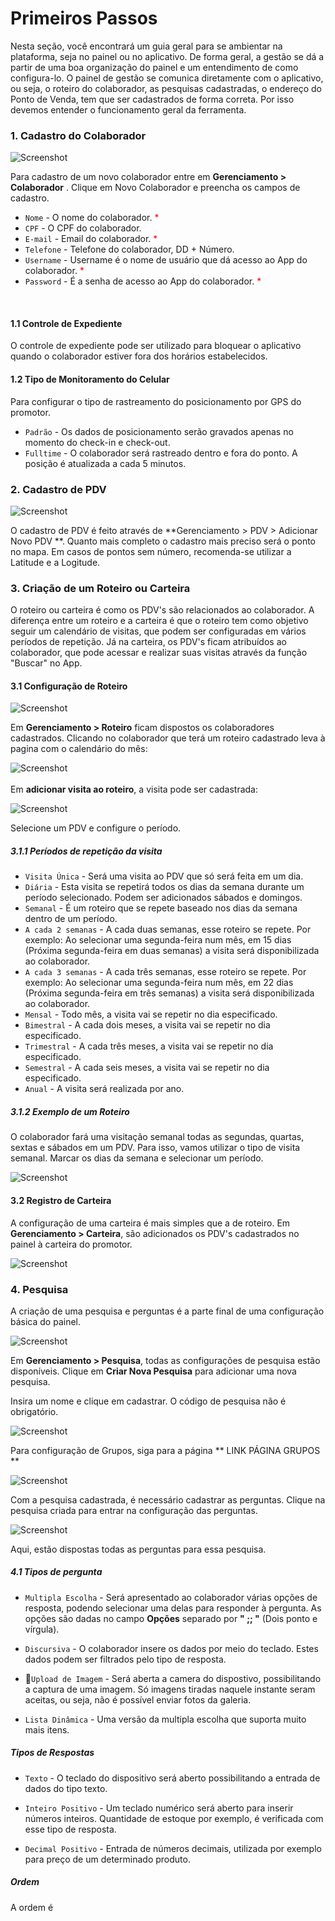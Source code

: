 # Primeiros Passos

Nesta seção, você encontrará um guia geral para se ambientar na plataforma, seja no painel ou no aplicativo.
De forma geral, a gestão se dá a partir de uma boa organização do painel e um entendimento de como configura-lo.
O painel de gestão se comunica diretamente com o aplicativo, ou seja, o roteiro do colaborador, as pesquisas cadastradas,
o endereço do Ponto de Venda, tem que ser cadastrados de forma correta. Por isso devemos entender o funcionamento geral
da ferramenta.

### 1. Cadastro do Colaborador  
![Screenshot](assets/primeiros-passos/cadastro-colaborador.gif)

Para cadastro de um novo colaborador entre em **Gerenciamento > Colaborador** . Clique em Novo Colaborador
e preencha os campos de cadastro.

* `Nome` - O nome do colaborador. <span style="color:red">*</span>
* `CPF` - O CPF do colaborador. 
* `E-mail` - Email do colaborador. <span style="color:red">*</span>
* `Telefone` - Telefone do colaborador, DD + Número.
* `Username` - Username é o nome de usuário que dá acesso ao App do colaborador. <span style="color:red">*</span>
* `Password` - É a senha de acesso ao App do colaborador. <span style="color:red">*</span>

<br>

#### 1.1 Controle de Expediente
O controle de expediente pode ser utilizado para bloquear o aplicativo quando o colaborador estiver fora dos horários estabelecidos.  

#### 1.2 Tipo de Monitoramento do Celular
Para configurar o tipo de rastreamento do posicionamento por GPS do promotor. 

* `Padrão` - Os dados de posicionamento serão gravados apenas no momento do check-in e check-out.
* `Fulltime` - O colaborador será rastreado dentro e fora do ponto. A posição é atualizada a cada 5 minutos.

### 2. Cadastro de PDV

![Screenshot](assets/primeiros-passos/cadastro-pdv.gif)

O cadastro de PDV é feito através de **Gerenciamento > PDV > Adicionar Novo PDV **. Quanto mais completo o cadastro mais preciso será o ponto no mapa. Em casos de pontos sem número, recomenda-se utilizar a Latitude e a Logitude.

### 3. Criação de um Roteiro ou Carteira

O roteiro ou carteira é como os PDV's são relacionados ao colaborador. A diferença entre um roteiro e a carteira é que o roteiro tem como objetivo seguir um calendário de visitas, que podem ser configuradas em vários períodos de repetição. Já na carteira, os PDV's ficam atribuídos ao colaborador, que pode acessar e realizar suas visitas através da função "Buscar" no App.

#### 3.1 Configuração de Roteiro

![Screenshot](assets/primeiros-passos/roteiro-1.png)

Em **Gerenciamento > Roteiro** ficam dispostos os colaboradores cadastrados. Clicando no colaborador que 
terá um roteiro cadastrado leva à pagina com o calendário do mês:

![Screenshot](assets/primeiros-passos/roteiro-2.png)
<br>
<br>
Em **adicionar visita ao roteiro**, a visita pode ser cadastrada:
 

![Screenshot](assets/primeiros-passos/roteiro-3.png)

Selecione um PDV e configure o período.

##### 3.1.1 Períodos de repetição da visita

* `Visita Única` - Será uma visita ao PDV que só será feita em um dia.
* `Diária` - Esta visita se repetirá todos os dias da semana durante um período selecionado. Podem ser adicionados sábados e domingos.
* `Semanal` - É um roteiro que se repete baseado nos dias da semana dentro de um período.
* `A cada 2 semanas` - A cada duas semanas, esse roteiro se repete. Por exemplo: Ao selecionar uma segunda-feira num mês, em 15 dias (Próxima segunda-feira em duas semanas) a visita será disponibilizada ao colaborador.
* `A cada 3 semanas` - A cada três semanas, esse roteiro se repete. Por exemplo: Ao selecionar uma segunda-feira num mês, em 22 dias (Próxima segunda-feira em três semanas) a visita será disponibilizada ao
colaborador.  
* `Mensal` - Todo mês, a visita vai se repetir no dia especificado.
* `Bimestral` - A cada dois meses, a visita vai se repetir no dia especificado.
* `Trimestral` - A cada três meses, a visita vai se repetir no dia especificado.
* `Semestral` - A cada seis meses, a visita vai se repetir no dia especificado.      
* `Anual` - A visita será realizada por ano.

##### 3.1.2 Exemplo de um Roteiro

O colaborador fará uma visitação semanal todas as segundas, quartas, sextas e sábados em um PDV.
Para isso, vamos utilizar o tipo de visita semanal. Marcar os dias da semana e selecionar um período.


![Screenshot](assets/primeiros-passos/roteiro-semanal.gif)

#### 3.2 Registro de Carteira

A configuração de uma carteira é mais simples que a de roteiro. Em **Gerenciamento > Carteira**, são adicionados os PDV's cadastrados no painel à carteira do promotor.

![Screenshot](assets/primeiros-passos/cadastro-carteira.gif)

### 4. Pesquisa

A criação de uma pesquisa e perguntas é a parte final de uma configuração básica do painel.

![Screenshot](assets/primeiros-passos/pesquisa-1.png)

Em **Gerenciamento > Pesquisa**, todas as configurações de pesquisa estão disponíveis. Clique em **Criar Nova Pesquisa**  para adicionar uma nova pesquisa.

Insira um nome e clique em cadastrar. O código de pesquisa não é obrigatório.

![Screenshot](assets/primeiros-passos/pesquisa-2.png)

Para configuração de Grupos, siga para a página ** LINK PÁGINA GRUPOS ** 

![Screenshot](assets/primeiros-passos/pesquisa-3.png)

Com a pesquisa cadastrada, é necessário cadastrar as perguntas. Clique na pesquisa criada para entrar na configuração das perguntas. 

![Screenshot](assets/primeiros-passos/pesquisa-4.png)

Aqui, estão dispostas todas as perguntas para essa pesquisa. 

##### 4.1 Tipos de pergunta

* `Multipla Escolha` - Será apresentado ao colaborador várias opções de resposta, podendo selecionar uma delas para responder à pergunta. As opções são dadas no campo **Opções** separado por **" ;; "** (Dois ponto e vírgula).
* `Discursiva` - O colaborador insere os dados por meio do teclado. Estes dados podem ser filtrados pelo tipo de resposta.

* `Upload de Imagem` - Será aberta a camera do dispostivo, possibilitando a captura de uma imagem. Só imagens tiradas naquele instante seram aceitas, ou seja, não é possível enviar fotos da galeria.

* `Lista Dinâmica` - Uma versão da multipla escolha que suporta muito mais itens.

##### Tipos de Respostas

* `Texto` - O teclado do dispositivo será aberto possibilitando a entrada de dados do tipo texto.

* `Inteiro Positivo` - Um teclado numérico será aberto para inserir números inteiros. Quantidade de estoque por exemplo, é verificada com esse tipo de resposta.

* `Decimal Positivo` - Entrada de números decimais, utilizada por exemplo para preço de um determinado produto.

##### Ordem

A ordem é 














